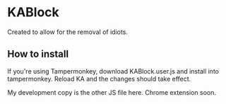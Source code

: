 # KABlock
Created to allow for the removal of idiots.

## How to install
If you're using Tampermonkey, download KABlock.user.js and install into tampermonkey. Reload KA and the changes should take effect.

My development copy is the other JS file here. Chrome extension soon.

